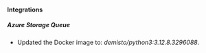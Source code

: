 
#### Integrations

##### Azure Storage Queue

- Updated the Docker image to: *demisto/python3:3.12.8.3296088*.

